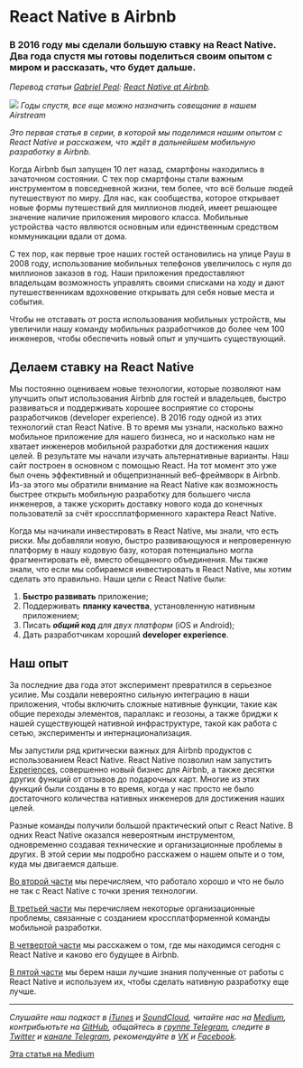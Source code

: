 # React Native в Airbnb
### В 2016 году мы сделали большую ставку на React Native. Два года спустя мы готовы поделиться своим опытом с миром и рассказать, что будет дальше.

*Перевод статьи [Gabriel Peal](https://medium.com/@gpeal): [React Native at Airbnb](https://medium.com/airbnb-engineering/react-native-at-airbnb-f95aa460be1c).*

![](https://cdn-images-1.medium.com/max/2000/1*P9Kc_EWojKpqfc1-_AhnSg.jpeg)
*Годы спустя, все еще можно назначить совещание в нашем Airstream*

*Это первая статья в серии, в которой мы поделимся нашим опытом с React Native и расскажем, что ждёт в дальнейшем мобильную разработку в Airbnb.*

Когда Airbnb был запущен 10 лет назад, смартфоны находились в зачаточном состоянии. С тех пор смартфоны стали важным инструментом в повседневной жизни, тем более, что всё больше людей путешествуют по миру. Для нас, как сообщества, которое открывает новые формы путешествий для миллионов людей, имеет решающее значение наличие приложения мирового класса. Мобильные устройства часто являются основным или единственным средством коммуникации вдали от дома.

С тех пор, как первые трое наших гостей остановились на улице Рауш в 2008 году, использование мобильных телефонов увеличилось с нуля до миллионов заказов в год. Наши приложения предоставляют владельцам возможность управлять своими списками на ходу и дают путешественникам вдохновение открывать для себя новые места и события.

Чтобы не отставать от роста использования мобильных устройств, мы увеличили нашу команду мобильных разработчиков до более чем 100 инженеров, чтобы обеспечить новый опыт и улучшить существующий.

## Делаем ставку на React Native

Мы постоянно оцениваем новые технологии, которые позволяют нам улучшить опыт использования Airbnb для гостей и владельцев, быстро развиваться и поддерживать хорошее восприятие со стороны разработчиков (developer experience). В 2016 году одной из этих технологий стал React Native. В то время мы узнали, насколько важно мобильное приложение для нашего бизнеса, но и насколько нам не хватает инженеров мобильной разработки для достижения наших целей. В результате мы начали изучать альтернативные варианты. Наш сайт построен в основном с помощью React. На тот момент это уже был очень эффективный и общепризнанный веб-фреймворк в Airbnb. Из-за этого мы обратили внимание на React Native как возможность быстрее открыть мобильную разработку для большего числа инженеров, а также ускорить доставку нового кода до конечных пользователй за счёт кроссплатформенного характера React Native.

Когда мы начинали инвестировать в React Native, мы знали, что есть риски. Мы добавляли новую, быстро развивающуюся и непроверенную платформу в нашу кодовую базу, которая потенциально могла фрагментировать её, вместо обещанного объединения. Мы также знали, что если мы собираемся инвестировать в React Native, мы хотим сделать это правильно. Наши цели с React Native были:

1. **Быстро развивать** приложение; 
2. Поддерживать **планку качества**, установленную нативным приложением;
3. Писать _**общий код** для двух платформ_ (iOS и Android);
4. Дать разработчикам хороший **developer experience**.

## Наш опыт

За последние два года этот эксперимент превратился в серьезное усилие. Мы создали невероятно сильную интеграцию в наши приложения, чтобы включить сложные нативные функции, такие как общие переходы элементов, параллакс и геозоны, а также бриджи к нашей существующей нативной инфраструктуре, такой как работа с сетью, эксперименты и интернационализация.

Мы запустили ряд критически важных для Airbnb продуктов с использованием React Native. React Native позволил нам запустить [Experiences](https://www.airbnb.com/s/experiences), совершенно новый бизнес для Airbnb, а также десятки других функций от отзывов до подарочных карт. Многие из этих функций были созданы в то время, когда у нас просто не было достаточного количества нативных инженеров для достижения наших целей.

Разные команды получили большой практический опыт с React Native. В одних React Native оказался невероятным инструментом, одновременно создавая технические и организационные проблемы в других. В этой серии мы подробно расскажем о нашем опыте и о том, куда мы двигаемся дальше.

[Во второй части](../gabriel-peal-react-native-at-airbnb-the-technology) мы перечисляем, что работало хорошо и что не было не так с React Native с точки зрения технологии.

[В третьей части](../gabriel-peal-building-a-cross-platform-mobile-team) мы перечисляем некоторые организационные проблемы, связанные с созданием кроссплатформенной команды мобильной разработки.

[В четвертой части](../gabriel-peal-sunsetting-react-native) мы расскажем о том, где мы находимся сегодня с React Native и каково его будущее в Airbnb.

[В пятой части](../gabriel-peal-whats-next-for-mobile-at-airbnb) мы берем наши лучшие знания полученные от работы с React Native и используем их, чтобы сделать нативную разработку еще лучше.

- - - -

*Слушайте наш подкаст в [iTunes](https://itunes.apple.com/ru/podcast/девшахта/id1226773343) и [SoundCloud](https://soundcloud.com/devschacht), читайте нас на [Medium](https://medium.com/devschacht), контрибьютьте на [GitHub](https://github.com/devSchacht), общайтесь в [группе Telegram](https://t.me/devSchacht), следите в [Twitter](https://twitter.com/DevSchacht) и [канале Telegram](https://t.me/devSchachtChannel), рекомендуйте в [VK](https://vk.com/devschacht) и [Facebook](https://www.facebook.com/devSchacht).*

[Эта статья на Medium](https://medium.com/devschacht/react-native-at-airbnb-9cd91177f0d0)
